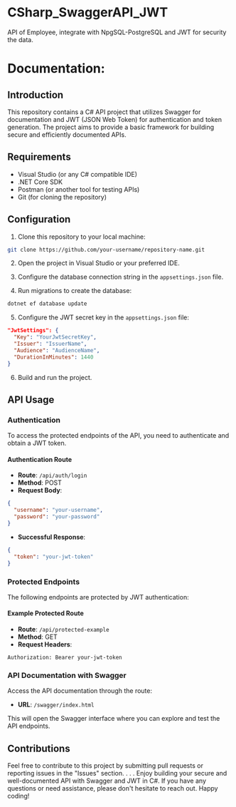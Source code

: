 # CSharp_SwaggerAPI_JWT
API of Employee, integrate with NpgSQL-PostgreSQL and JWT for security the data.

# Documentation:

## Introduction

This repository contains a C# API project that utilizes Swagger for documentation and JWT (JSON Web Token) for authentication and token generation. The project aims to provide a basic framework for building secure and efficiently documented APIs.

## Requirements

- Visual Studio (or any C# compatible IDE)
- .NET Core SDK
- Postman (or another tool for testing APIs)
- Git (for cloning the repository)

## Configuration

1. Clone this repository to your local machine:

```bash
git clone https://github.com/your-username/repository-name.git
```

2. Open the project in Visual Studio or your preferred IDE.

3. Configure the database connection string in the `appsettings.json` file.

4. Run migrations to create the database:

```bash
dotnet ef database update
```

5. Configure the JWT secret key in the `appsettings.json` file:

```json
"JwtSettings": {
  "Key": "YourJwtSecretKey",
  "Issuer": "IssuerName",
  "Audience": "AudienceName",
  "DurationInMinutes": 1440
}
```

6. Build and run the project.

## API Usage

### Authentication

To access the protected endpoints of the API, you need to authenticate and obtain a JWT token.

#### Authentication Route

- **Route**: `/api/auth/login`
- **Method**: POST
- **Request Body**:

```json
{
  "username": "your-username",
  "password": "your-password"
}
```

- **Successful Response**:

```json
{
  "token": "your-jwt-token"
}
```

### Protected Endpoints

The following endpoints are protected by JWT authentication:

#### Example Protected Route

- **Route**: `/api/protected-example`
- **Method**: GET
- **Request Headers**:

```
Authorization: Bearer your-jwt-token
```

### API Documentation with Swagger

Access the API documentation through the route:

- **URL**: `/swagger/index.html`

This will open the Swagger interface where you can explore and test the API endpoints.

## Contributions

Feel free to contribute to this project by submitting pull requests or reporting issues in the "Issues" section.
.
.
.
Enjoy building your secure and well-documented API with Swagger and JWT in C#. If you have any questions or need assistance, please don't hesitate to reach out. Happy coding!
